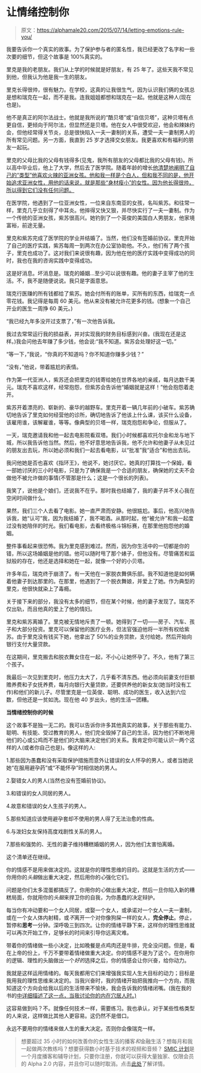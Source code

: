 # 让情绪控制你

> 原文：<https://alphamale20.com/2015/07/14/letting-emotions-rule-you/>

我要告诉你一个真实的故事。为了保护参与者的匿名性，我已经更改了名字和一些次要的细节，但这个故事是 100%真实的。

里克是我的老朋友。我们从上学的时候就是好朋友，有 25 年了。这些天我不常见到他，但我认为他是我一生的朋友。

里克长得很帅，很有魅力。在学校，这真的让我很生气，因为认识我们俩的女孩总是想和瑞克在一起，而不是我。连我姐姐都想和瑞克在一起。他就是这种人(现在也是)。

他不是真正的阿尔法战士。他就是我所说的“酷贝塔”或“自信贝塔”，这种贝塔有点更自信，更倾向于阿尔法，但显然还是贝塔。他在女人中很受欢迎，他会和辣妹约会，但他经常得关节炎，总是很快陷入一夫一妻制的关系，遭受一夫一妻制男人的所有常见问题。另一方面，我直到 25 岁才选择交女朋友。我更喜欢和有福利的朋友一起玩。

里克的父母比我的父母有钱得多(见鬼，我所有朋友的父母都比我的父母有钱)。所以高中毕业后，他上了大学，然后去了医学院。随着年龄的增长[他清楚地阐明了自己的“类型”他喜欢火辣的亚洲女孩。他和我一样是个白人，但和我不同的是，他开始追求亚洲女性，用他的话来说，就是那些“身材瘦小”的女性。因为他长得很帅，所以得到它们没有任何问题。](https://blackdragonblog.com/2013/07/14/your-type-where-it-came-from/)

在医学院，他遇到了一位亚洲女性，一位来自东南亚的女孩，名叫紫苏。和往常一样，里克几乎立刻得了中耳炎。他摔得又快又狠，并尽快实行了一夫一妻制。作为一个传统的亚洲女孩，紫苏很高兴。她钓到了一个英俊的美国白人男朋友，他家境富裕，前途无量。

里克和紫苏完成了医学院的学业并结婚了。当然，他们没有签婚前协议。里克开始了自己的医疗实践，紫苏每周一到两次在办公室协助他。不久，他们有了两个孩子，里克也成功了。这对我们来说很有趣，因为他在他的医疗实践中变得成功的同时，我也在我的咨询实践中变得成功。

这是好消息。坏消息是。瑞克的婚姻...至少可以说很有趣。他的妻子主宰了他的生活。不，我不是随便说说。我只是字面意思。

瑞克行医赚的所有钱都给了紫苏。她会付所有的账单，买所有的东西，给瑞克一点零花钱。我记得是每周 60 美元。他从来没有被允许花更多的钱。(想象一个自己开业的医生一周挣 60 美元。)

“我已经九年多没开过支票了，”有一次他告诉我。

我过去常常运行我的损益表，并对实现我的财务目标感到兴奋。(我现在还是这样。)我会问他去年赚了多少钱，他会说:“我不知道。紫苏会处理好这一切。”

“等一下，”我说，“你真的不知道吗？你不知道你赚多少钱？”

“没有，”他说，带着尴尬的表情。

作为第一代亚洲人，紫苏还会把里克的钱寄给她在世界各地的亲戚，每月达数千美元。瑞克不喜欢这样，经常抱怨，但紫苏会告诉他“婚姻就是这样！”他会抱怨着走开。

紫苏开着漂亮的、崭新的、豪华的越野车。里克开着一辆几年前的小破车。紫苏确切地告诉了里克如何经营他的诊所，确切地告诉了他该上什么课，该买什么设备，该雇用谁，该解雇谁，等等。像典型的贝塔一样，瑞克抱怨和争论，但服从了。

一天，瑞克邀请我和他一起去电影院看双塔。我们小时候都喜欢托尔金和龙与地下城，所以我告诉他当然。然后，他不好意思地告诉我，他不允许和他妻子从未见过的朋友出去玩，所以她必须和我们一起去看电影，以“批准”我“适合”和他出去玩。

我问他她是否也喜欢《指环王》，他说不，她讨厌它。她真的打算找一个保姆，看一部她讨厌的三小时电影，只是为了确保我是一个合适的朋友，确保她的丈夫不会做他不被允许做的事情(不管那是什么；这是一个很长的列表)。

我笑了，说他是个娘们，还说我不在乎。那时我也结婚了，我的妻子并不关心我在空闲时间做什么。

果然，我们三个人去看了电影。她一直严肃而安静。他很尴尬。事后，他高兴地告诉我，她“认可”我，因为我结婚了，我不喝酒。从那时起，他“被允许”和我一起度过没有她陪伴的时光。我们看电影，去看终极格斗锦标赛，在那里他抱怨他的婚姻。

整件事看起来很恐怖。我为里克感到难过。然而，因为你生活中的一切都是你的错，所以这场婚姻是他的错。他可以随时甩了那个婊子，但他没有。尽管痛苦和监狱般的存在，他还是选择和她在一起，就像一个好的小贝塔。

许多年后，瑞克终于崩溃了。有一天他在一家脱衣舞俱乐部。我不知道他是如何瞒着他妻子到达那里的。在那里，他遇到了一个脱衣舞娘，并爱上了她。作为典型的里克，他很快就染上了毒瘾。

关于接下来的部分，我没有太多的细节，但在某个时候，他的妻子发现了。瑞克不仅出轨，而且他真的爱上了他的情妇。

里克和紫苏离婚了。里克被无情地斥责了一顿。她得到了一切——房子、汽车、孩子和大部分投资。里克可以保留他的医疗业务，但法官强迫他将一半所有权给紫苏。由于里克没有钱买下她，他拿出了 50%的业务贷款，支付给她，然后开始向银行支付大量贷款。

在这期间，里克搬去和脱衣舞女住在一起，不小心让她怀孕了。不久，他有了第三个孩子。

我最后一次见到里克时，他压力太大了，几乎看不清东西。他必须向前妻支付巨额赡养费和子女抚养费，每月向银行大量贷款，还要供养他的新女友(她当时没有工作)和他们的新儿子。尽管里克是一位英俊、聪明、成功的医生，收入达到六位数，但他还是一贫如洗。现在他 40 岁出头，他的生活一团糟。

**当情绪控制你的时候**

这个故事不是独一无二的。我可以告诉你许多其他真实的故事，关于那些有能力、聪明、有技能、受过教育的男人，他们完全毁掉了自己的生活，因为他们不断地用他们的心或公鸡而不是他们的大脑来决定他们的关系。我肯定你可能认识一两个这样的人(或者你自己也是)。像这样的人:

1.那些因为愚蠢和没有采取保护措施而意外让错误的女人怀孕的男人，或者当她说她“在服用避孕药”或“不能怀孕”时相信她的男人。

2.娶错女人的男人(当然也没有签婚前协议)。

3.和错误的女人同居的男人。

4.故意和错误的女人生孩子的男人。

5.那些知道应该使用避孕套却不使用的男人得了无法治愈的性病。

6.与泼妇女友保持高度戏剧性关系的男人。

7.那些和强势的、无性的妻子维持糟糕婚姻的男人，因为他们太害怕离婚。

这个清单还在继续。

你的情感不是用来做决定的。这就是你的理性思维的目的。这就是生活的方式——你用你的*头脑*做出重大决定，然后用你的*心*强化它们。

问题是你们太多混蛋都搞反了。你用你的*心*做出重大决定，然后一旦你陷入新的糟糕局面，你就用你的*头脑*来捍卫你的自我，为你愚蠢的决定辩护。

每当你有冲动要和一个女人同居，或娶一个女人，或承诺对一个女人一夫一妻制，或在一个女人体内射精，或*不*离开一个对你像狗屎一样的女人，**完全停止**。停止，暂停和**思考**一分钟。深呼吸三到四次。让你的情绪平静下来，这样你的理性思维就可以再次开始工作，足够长的时间来引导你远离灾难。

带着你的情绪做一些小决定，比如晚餐是点鸡肉还是牛排，完全没问题。但是，看在上帝的份上，千万不要带着情绪做重大决定。你的情感不是为了这个。在你用你的逻辑、理性的头脑做出一个*好的*选择之后，你的情感会让你兴奋，给你动力。

我就是这样运用情绪的。每天我都用它们来增强我实现人生大目标的动力；目标是我用我的理性思维来决定的。当我兴奋时，我的情绪开始把我推向一个方向，而我知道这个方向会给我以后的生活带来不愉快，我会告诉我的情绪闭嘴。(我在我的书的[中详细描述了这一点，当我讨论你的内在穴居人时。)](http://www.alphamalebook.com/)

这容易做到吗？不。就像任何技术一样，需要练习。我也承认，对于某些性格类型的人来说，这样做比其他人更容易。这仍然不是借口。

永远不要用你的情绪来做人生的重大决定。否则你会像瑞克一样。

> 想要超过 35 小时的如何改善你的女性生活的播客*和*金融生活？想每月和我一起做两次教练吗？想要获得数小时基于技术的视频和音频？ [SMIC 计划](https://alphamale20.kartra.com/page/vIL17)是一个月度播客和辅导计划，只要你注册，你就可以获得大量独家、仅限会员的 Alpha 2.0 内容，并且你可以随时取消。点击[此处](https://alphamale20.kartra.com/page/vIL17)了解详情。
> 
> 